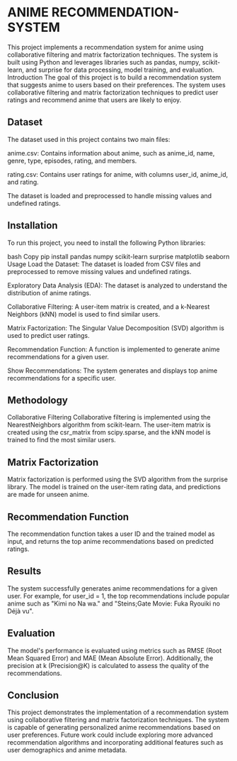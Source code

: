 # ANIME RECOMMENDATION-SYSTEM
This project implements a recommendation system for anime using collaborative filtering and matrix factorization techniques. The system is built using Python and leverages libraries such as pandas, numpy, scikit-learn, and surprise for data processing, model training, and evaluation.
Introduction
The goal of this project is to build a recommendation system that suggests anime to users based on their preferences. The system uses collaborative filtering and matrix factorization techniques to predict user ratings and recommend anime that users are likely to enjoy.

## Dataset
The dataset used in this project contains two main files:

anime.csv: Contains information about anime, such as anime_id, name, genre, type, episodes, rating, and members.

rating.csv: Contains user ratings for anime, with columns user_id, anime_id, and rating.

The dataset is loaded and preprocessed to handle missing values and undefined ratings.

## Installation
To run this project, you need to install the following Python libraries:

bash
Copy
pip install pandas numpy scikit-learn surprise matplotlib seaborn
Usage
Load the Dataset: The dataset is loaded from CSV files and preprocessed to remove missing values and undefined ratings.

Exploratory Data Analysis (EDA): The dataset is analyzed to understand the distribution of anime ratings.

Collaborative Filtering: A user-item matrix is created, and a k-Nearest Neighbors (kNN) model is used to find similar users.

Matrix Factorization: The Singular Value Decomposition (SVD) algorithm is used to predict user ratings.

Recommendation Function: A function is implemented to generate anime recommendations for a given user.

Show Recommendations: The system generates and displays top anime recommendations for a specific user.

## Methodology
Collaborative Filtering
Collaborative filtering is implemented using the NearestNeighbors algorithm from scikit-learn. The user-item matrix is created using the csr_matrix from scipy.sparse, and the kNN model is trained to find the most similar users.

## Matrix Factorization
Matrix factorization is performed using the SVD algorithm from the surprise library. The model is trained on the user-item rating data, and predictions are made for unseen anime.

## Recommendation Function
The recommendation function takes a user ID and the trained model as input, and returns the top anime recommendations based on predicted ratings.

## Results
The system successfully generates anime recommendations for a given user. For example, for user_id = 1, the top recommendations include popular anime such as "Kimi no Na wa." and "Steins;Gate Movie: Fuka Ryouiki no Déjà vu".

## Evaluation
The model's performance is evaluated using metrics such as RMSE (Root Mean Squared Error) and MAE (Mean Absolute Error). Additionally, the precision at k (Precision@K) is calculated to assess the quality of the recommendations.

## Conclusion
This project demonstrates the implementation of a recommendation system using collaborative filtering and matrix factorization techniques. The system is capable of generating personalized anime recommendations based on user preferences. Future work could include exploring more advanced recommendation algorithms and incorporating additional features such as user demographics and anime metadata.
